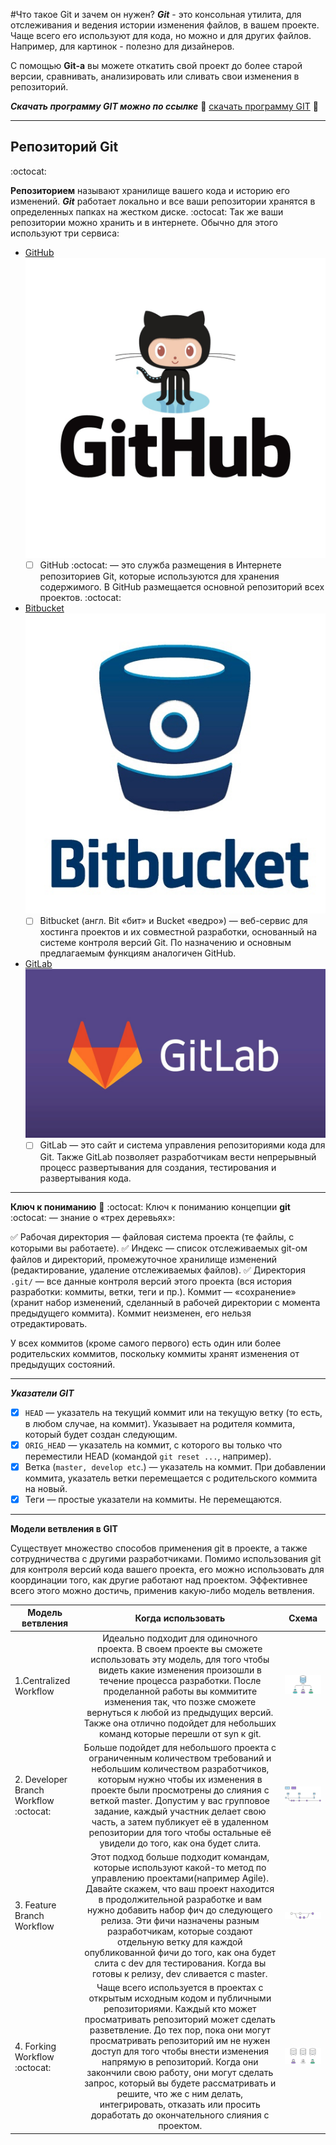#Что такое Git и зачем он нужен?
***Git*** - это консольная утилита, для отслеживания и ведения истории изменения файлов, в вашем проекте. Чаще всего его используют для кода, но можно и для других файлов. Например, для картинок - полезно для дизайнеров.

С помощью **Git-a** вы можете откатить свой проект до более старой версии, сравнивать, анализировать или сливать свои изменения в репозиторий.

***Скачать программу GIT можно по ссылке*** :floppy_disk:  [скачать программу GIT](https://git-scm.com/) :open_file_folder:

---

## Репозиторий Git
:octocat:

**Репозиторием** называют хранилище вашего кода и историю его изменений. ***Git*** работает локально и все ваши репозитории хранятся в определенных папках на жестком диске.
:octocat:
Так же ваши репозитории можно хранить и в интернете. Обычно для этого используют три сервиса:

+ [GitHub](https://github.com/) ![](/GitHab.jpg)
   + [ ] GitHub :octocat: — это служба размещения в Интернете репозиториев Git, которые используются для хранения содержимого. В GitHub размещается основной репозиторий всех проектов. :octocat:
+ [Bitbucket](https://bitbucket.org/) ![](/Bitbucket.jpg)
   + [ ] Bitbucket (англ. Bit «бит» и Bucket «ведро») — веб-сервис для хостинга проектов и их совместной разработки, основанный на системе контроля версий Git.  По назначению и основным предлагаемым функциям аналогичен GitHub.
+ [GitLab](https://about.gitlab.com/) ![](/GitLab.jpg)
    + [ ] GitLab — это сайт и система управления репозиториями кода для Git. Также GitLab позволяет разработчикам вести непрерывный процесс развертывания для создания, тестирования и развертывания кода. 
  
---

**Ключ к пониманию** :key: :octocat:
Ключ к пониманию концепции **git** :octocat: — знание о «трех деревьях»:

  :white_check_mark: Рабочая директория — файловая система проекта (те файлы, с которыми вы работаете).
  :white_check_mark: Индекс — список отслеживаемых git-ом файлов и директорий, промежуточное хранилище изменений (редактирование, удаление отслеживаемых файлов).
  :white_check_mark: Директория `.git/` — все данные контроля версий этого проекта (вся история разработки: коммиты, ветки, теги и пр.).
Коммит — «сохранение» (хранит набор изменений, сделанный в рабочей директории с момента предыдущего коммита). Коммит неизменен, его нельзя отредактировать.

У всех коммитов (кроме самого первого) есть один или более родительских коммитов, поскольку коммиты хранят изменения от предыдущих состояний. 

---

***Указатели GIT***
- [X] `HEAD` — указатель на текущий коммит или на текущую ветку (то есть, в любом случае, на коммит). Указывает на родителя коммита, который будет создан следующим.
- [X] `ORIG_HEAD` — указатель на коммит, с которого вы только что переместили HEAD (командой `git reset ...`, например).
- [X] Ветка (`master, develop etc`.) — указатель на коммит. При добавлении коммита, указатель ветки перемещается с родительского коммита на новый.
- [X] Теги — простые указатели на коммиты. Не перемещаются. 
---

**Модели ветвления в GIT**

Существует множество способов применения git в проекте, а также сотрудничества с другими разработчиками. Помимо использования git для контроля версий кода вашего проекта, его можно использовать для координации того, как другие работают над проектом. Эффективнее всего этого можно достичь, применив какую-либо модель ветвления.

|   Модель ветвления  |   Когда использовать    |  Схема   |
|----------|:--------------:|-----------|
|1.Centralized Workflow| Идеально подходит для одиночного проекта. В своем проекте вы сможете использовать эту модель, для того чтобы видеть какие изменения произошли в течение процесса разработки. После проделанной работы вы коммитите изменения так, что позже сможете вернуться к любой из предыдущих версий. Также она отлично подойдет для небольших команд которые перешли от syn к git.|![](Centralized%20Workflow.jpg)|
|2. Developer Branch Workflow  :octocat:|Больше подойдет для небольшого проекта с ограниченным количеством требований и небольшим количеством разработчиков, которым нужно чтобы их изменения в проекте были просмотрены до слияния с веткой master. Допустим у вас групповое задание, каждый участник делает свою часть, а затем публикует её в удаленном репозитории для того чтобы остальные её увидели до того, как она будет слита.|![](/Developer%20Branch%20Workflow.jpg)|
|3. Feature Branch Workflow|Этот подход больше подходит командам, которые используют какой-то метод по управлению проектами(например Agile). Давайте скажем, что ваш проект находится в продолжительной разработке и вам нужно добавить набор фич до следующего релиза. Эти фичи назначены разным разработчикам, которые создают отдельную ветку для каждой опубликованной фичи до того, как она будет слита с dev для тестирования. Когда вы готовы к релизу, dev сливается с master.|![](/Feature%20Branch%20Workflow.jpg)|
|4. Forking Workflow  :octocat:|Чаще всего используется в проектах с открытым исходным кодом и публичными репозиториями. Каждый кто может просматривать репозиторий может сделать разветвление. До тех пор, пока они могут просматривать репозиторий им не нужен доступ для того чтобы внести изменения напрямую в репозиторий. Когда они закончили свою работу, они могут сделать запрос, который вы будете рассматривать и решите, что же с ним делать, интегрировать, отказать или просить доработать до окончательного слияния с проектом.|![](/Forking%20Workflow.jpg)|

